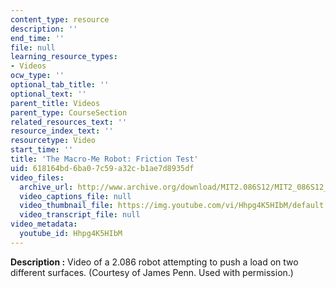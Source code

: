 ```yaml
---
content_type: resource
description: ''
end_time: ''
file: null
learning_resource_types:
- Videos
ocw_type: ''
optional_tab_title: ''
optional_text: ''
parent_title: Videos
parent_type: CourseSection
related_resources_text: ''
resource_index_text: ''
resourcetype: Video
start_time: ''
title: 'The Macro-Me Robot: Friction Test'
uid: 618164bd-6ba0-7c59-a32c-b1ae7d8935df
video_files:
  archive_url: http://www.archive.org/download/MIT2.086S12/MIT2_086S12_unit3_friction_300k.mp4
  video_captions_file: null
  video_thumbnail_file: https://img.youtube.com/vi/Hhpg4K5HIbM/default.jpg
  video_transcript_file: null
video_metadata:
  youtube_id: Hhpg4K5HIbM
---
```


**Description :** Video of a 2.086 robot attempting to push a load on two different surfaces. (Courtesy of James Penn. Used with permission.)



